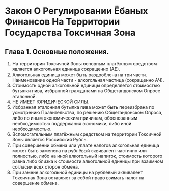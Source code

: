 # Закон О Регулировании Ёбаных Финансов На Территории Государства Токсичная Зона

## Глава 1. Основные положения.

1. На территории Токсичной Зоны основным платёжным средством является алкогольная единица сокращенно (АЕ). 
2. Алкогольная единица может быть раздроблена на три части. Наименование одной части - алкогольная частица (сокращенно АЧ). 
3. Стоимость одной алкогольной единицы определяется стоимостью бутылки пива, избранной гражданами на Общегандонском Опросе эталонной. 
4. НЕ ИМЕЕТ ЮРИДИЧЕСКОЙ СИЛЫ.
5. Избранная эталонная бутылка пива может быть переизбрана по усмотрению Правительства, по решению Общегандонском Опроса, либо по иным экономическим причинам, обоснованным необходимостью поддержания экономики, либо иной необходимостью. 
6. Вспомогательным платёжным средством на территории Токсичной Зоны является Российский Рубль.
7. При совершении обмена или уплате налогов алкогольная единица может быть заменена на рублёвый эквивалент частично или полностью, либо на иной алкогольный напиток, стоимость которого равна либо близка к стоимости алкогольной единицы при взаимном согласии всех сторон обмена. 
8. При замене алкогольной единицы на рублёвый эквивалент Токсичная Зона оставляет за собой право взимать налог на совершение обмена. 
